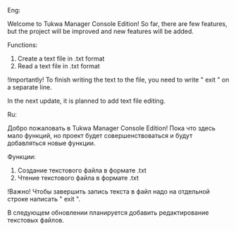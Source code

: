 Eng:

Welcome to Tukwa Manager Console Edition!
So far, there are few features, but the project will be improved and new features will be added.

Functions:
 1. Create a text file in .txt format
 2. Read a text file in .txt format

!Importantly!
To finish writing the text to the file, you need to write " exit " on a separate line.

In the next update, it is planned to add text file editing.

Ru:

Добро пожаловать в Tukwa Manager Console Edition!
Пока что здесь мало функций, но проект будет совершенствоваться и будут добавляться новые функции.

Функции:
 1. Создание текстового файла в формате .txt
 2. Чтение текстового файла в формате .txt

!Важно!
Чтобы завершить запись текста в файл надо на отдельной строке написать " exit ".

В следующем обновлении планируется добавить редактирование текстовых файлов.
